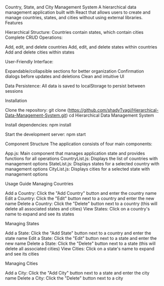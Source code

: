 Country, State, and City Management System
A hierarchical data management application built with React that allows users to create and manage countries, states, and cities without using external libraries.
Features

Hierarchical Structure: Countries contain states, which contain cities
Complete CRUD Operations:

Add, edit, and delete countries
Add, edit, and delete states within countries
Add and delete cities within states

User-Friendly Interface:

Expandable/collapsible sections for better organization
Confirmation dialogs before updates and deletions
Clean and intuitive UI

Data Persistence: All data is saved to localStorage to persist between sessions

Installation

Clone the repository:
git clone (https://github.com/shadyTyagi/Hierarchical-Data-Management-System.git)
cd Hierarchical Data Management System

Install dependencies:
npm install

Start the development server:
npm start

Component Structure
The application consists of four main components:

App.js: Main component that manages application state and provides functions for all operations
CountryList.js: Displays the list of countries with management options
StateList.js: Displays states for a selected country with management options
CityList.js: Displays cities for a selected state with management options

Usage Guide
Managing Countries

Add a Country: Click the "Add Country" button and enter the country name
Edit a Country: Click the "Edit" button next to a country and enter the new name
Delete a Country: Click the "Delete" button next to a country (this will delete all associated states and cities)
View States: Click on a country's name to expand and see its states

Managing States

Add a State: Click the "Add State" button next to a country and enter the state name
Edit a State: Click the "Edit" button next to a state and enter the new name
Delete a State: Click the "Delete" button next to a state (this will delete all associated cities)
View Cities: Click on a state's name to expand and see its cities

Managing Cities

Add a City: Click the "Add City" button next to a state and enter the city name
Delete a City: Click the "Delete" button next to a city
